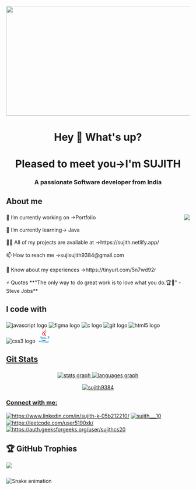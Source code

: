 <div align="center">
  <img src="C:\Users\Srinitha\Downloads\image_processing20210401-29100-ess23a.gif" width="1000" height="300"/>
</div>

<h1 align="center">Hey 👋 What's up?</h1>

###

<h1 align="center">Pleased to meet you->I'm SUJITH</h1>
<h3 align="center">A passionate Software developer from India</h3>

###

<h2 align="left">About me</h2>

###

<img align="right" height="250" src="https://media.giphy.com/media/WTjXuYA2y4o3UZly3W/giphy.gif"  />

###

<p align="left">🔭 I’m currently working on ->Portfolio<br><br>🌱 I’m currently learning-> Java<br><br>👨‍💻 All of my projects are available at ->https://sujith.netlify.app/<br><br>📫 How to reach me ->sujisujith9384@gmail.com<br><br>📄 Know about my experiences ->https://tinyurl.com/5n7wd92r<br><br>⚡ Quotes **"The only way to do great work is to love what you do.🏆🎲" - Steve Jobs**
</p>

###

<h2 align="left">I code with</h2>

###

<div align="left">
  <img src="https://cdn.jsdelivr.net/gh/devicons/devicon/icons/javascript/javascript-original.svg" height="40" width="52" alt="javascript logo"  />
  <img src="https://cdn.jsdelivr.net/gh/devicons/devicon/icons/figma/figma-original.svg" height="40" width="52" alt="figma logo"  />
  <img src="https://cdn.jsdelivr.net/gh/devicons/devicon/icons/c/c-original.svg" height="40" width="52" alt="c logo"  />
  <img src="https://cdn.jsdelivr.net/gh/devicons/devicon/icons/git/git-original.svg" height="40" width="52" alt="git logo"  />
  <img src="https://cdn.jsdelivr.net/gh/devicons/devicon/icons/html5/html5-original.svg" height="40" width="52" alt="html5 logo"  />
  <img src="https://cdn.jsdelivr.net/gh/devicons/devicon/icons/css3/css3-original.svg" height="40" width="52" alt="css3 logo"  />
  <a href="https://www.java.com" target="_blank" rel="noreferrer"> <img src="https://raw.githubusercontent.com/devicons/devicon/master/icons/java/java-original.svg" alt="java" width="40" height="40"/>
</div>

###

<h2 align="left">Git Stats</h2>

###


<div align="center">
  <img src="https://github-readme-stats.vercel.app/api?hide_title=false&hide_rank=false&show_icons=true&include_all_commits=true&count_private=true&disable_animations=false&theme=dracula&locale=en&hide_border=false&username=sujith9384" height="150" alt="stats graph"   />
  <img src="https://github-readme-stats.vercel.app/api/top-langs?locale=en&hide_title=false&layout=compact&card_width=320&langs_count=5&theme=dracula&hide_border=false&username=sujith9384" height="150" alt="languages graph"  />
  <p><img align="center" src="https://github-readme-streak-stats.herokuapp.com/?user=sujith9384&theme=dark" alt="sujith9384" /></p>
</div>

###

<h3 align="left">Connect with me:</h3>
<p align="left">
<a href="https://linkedin.com/in/https://www.linkedin.com/in/sujith-k-05b212210/" target="blank"><img align="center" src="https://raw.githubusercontent.com/rahuldkjain/github-profile-readme-generator/master/src/images/icons/Social/linked-in-alt.svg" alt="https://www.linkedin.com/in/sujith-k-05b212210/" height="30" width="40" /></a>
<a href="https://instagram.com/sujith___10" target="blank"><img align="center" src="https://raw.githubusercontent.com/rahuldkjain/github-profile-readme-generator/master/src/images/icons/Social/instagram.svg" alt="sujith___10" height="30" width="40" /></a>
<a href="https://www.leetcode.com/https://leetcode.com/user5190xk/" target="blank"><img align="center" src="https://raw.githubusercontent.com/rahuldkjain/github-profile-readme-generator/master/src/images/icons/Social/leet-code.svg" alt="https://leetcode.com/user5190xk/" height="30" width="40" /></a>
<a href="https://auth.geeksforgeeks.org/user/https://auth.geeksforgeeks.org/user/sujithcs20" target="blank"><img align="center" src="https://raw.githubusercontent.com/rahuldkjain/github-profile-readme-generator/master/src/images/icons/Social/geeks-for-geeks.svg" alt="https://auth.geeksforgeeks.org/user/sujithcs20" height="30" width="40" /></a>
</p>
 
 ## <h2 align="left">🏆 GitHub Trophies</h2>
![](https://github-profile-trophy.vercel.app/?username=sujith9384&theme=tokyonight&no-frame=false&no-bg=true&margin-w=4)

###

<img src="https://raw.githubusercontent.com/sujith9384/sujith9384/output/snake.svg" alt="Snake animation" />

###
